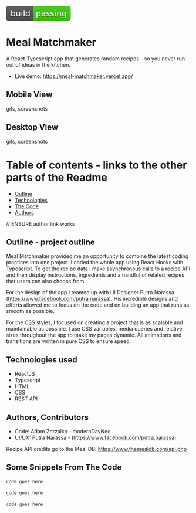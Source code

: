 <img src="src/media/shield.svg">

# Meal Matchmaker

A React-Typescript app that generates random recipes - so you never run out of ideas in the kitchen.

-   Live demo: https://meal-matchmaker.vercel.app/

## Mobile View

gifs, screenshots

## Desktop View

gifs, screenshots

# Table of contents - links to the other parts of the Readme

-   [Outline](#outline)
-   [Technologies](#technologies)
-   [The Code](#some-snippets-from-the-code)
-   [Authors](#authors-contributors)

// ENSURE author link works

## Outline - project outline

Meal Matchmaker provided me an opportunity to combine the latest coding practices into one project.
I coded the whole app using React Hooks with Typescript.
To get the recipe data I make asynchronous calls to a recipe API and then display instructions, ingredients
and a handful of related recipes that users can also choose from.

For the design of the app I teamed up with UI Designer Putra Narassa (https://www.facebook.com/putra.narassa).
His incredible designs and efforts allowed me to focus on the code and on building an app that runs as smooth as possible.

For the CSS styles, I focused on creating a project that is as scalable and maintainable as possible. I use
CSS variables, media queries and relative sizes throughout the app to make my pages dynamic.
All animations and transitions are written in pure CSS to ensure speed.

## Technologies used

-   ReactJS
-   Typescript
-   HTML
-   CSS
-   REST API

## Authors, Contributors

-   Code: Adam Zdrzalka - modernDayNeo
-   UI/UX: Putra Narassa - (https://www.facebook.com/putra.narassa)

Recipe API credits go to the Meal DB: https://www.themealdb.com/api.php

## Some Snippets From The Code

```js
code goes here
```

```ts
code goes here
```

```css
code goes here
```
